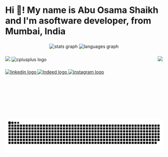 <h1 align="left">Hi 👋! My name is Abu Osama Shaikh and I'm asoftware developer, from Mumbai, India</h1>

###

<div align="center">
  <img src="https://github-readme-stats.vercel.app/api?username=Shady-shaikh&hide_title=false&hide_rank=false&show_icons=true&include_all_commits=true&count_private=true&disable_animations=false&theme=dracula&locale=en&hide_border=false" height="150" alt="stats graph"  />
  <img src="https://github-readme-stats.vercel.app/api/top-langs?username=Shady-shaikh&locale=en&hide_title=false&layout=compact&card_width=320&langs_count=5&theme=dracula&hide_border=false" height="150" alt="languages graph"  />
</div>

###

<img align="right" height="200" src="https://raw.githubusercontent.com/TheDudeThatCode/TheDudeThatCode/master/Assets/Developer.gif"  />

###

<div align="left">
  <img src="https://skillicons.dev/icons?i=php,mysql,laravel,js,jquery,java,html,css,postman,firebase,sqlite,flutter,dart,vscode,androidstudio,bootstrap,git,github&perline=6"  />
  <img src="https://cdn.jsdelivr.net/gh/devicons/devicon/icons/cplusplus/cplusplus-original.svg" height="30" alt="cplusplus logo"  />
</div>

###

<div align="left">
  <a href="https://www.linkedin.com/in/usama-shaikh-81294a306/" target="_blank">
    <img src="https://img.shields.io/static/v1?message=LinkedIn&logo=linkedin&label=&color=0077B5&logoColor=white&labelColor=&style=for-the-badge" height="35" alt="linkedin logo"      />
  </a>
  <a href="https://profile.indeed.com/?hl=en_IN&co=IN&from=gnav-homepage" target="_blank">
    <img src="https://img.shields.io/static/v1?message=Indeed&logo=indeed&label=&logoColor=white&labelColor=&style=for-the-badge" height="35" alt="Indeed logo"  />
  </a>
  <a href="https://www.instagram.com/abu_osama_2000/" target="_blank">
    <img src="https://img.shields.io/static/v1?message=Instagram&logo=instagram&label=&color=E4405F&logoColor=white&labelColor=&style=for-the-badge" height="35" alt="instagram         logo"  />
  </a>
</div>

###

<br clear="both">



<div align="center">
  <img src="https://raw.githubusercontent.com/Platane/snk/output/github-contribution-grid-snake.svg"  />
</div>

###



###
